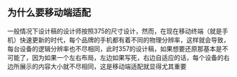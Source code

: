 <!--
 * @Author: your name
 * @Date: 2020-06-02 22:54:01
 * @LastEditTime: 2020-06-02 23:28:31
 * @LastEditors: Please set LastEditors
 * @Description: In User Settings Edit
 * @FilePath: \vuepress-blog\docs\blog\Other-Library\移动端适配.md
--> 
## 为什么要移动端适配

一般情况下设计稿的设计师按照375的尺寸设计，然而，在现在移动终端（就是手机）快速更新的时代，每个品牌的手机都有着不同的物理分辨率，这样就会导致，每台设备的逻辑分辨率也不尽相同，此时357的设计稿，如果想要还原那基本是不可能了，因为如果一个左右布局，左边如果写死，右边自适应的话，每个设备的右边所展示的内容大小就不尽相同，这是移动端适配就显得尤其重要
